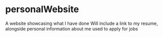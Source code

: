# personalWebsite
A website showcasing what I have done
Will include a link to my resume, alongside personal information about me used to apply for jobs
